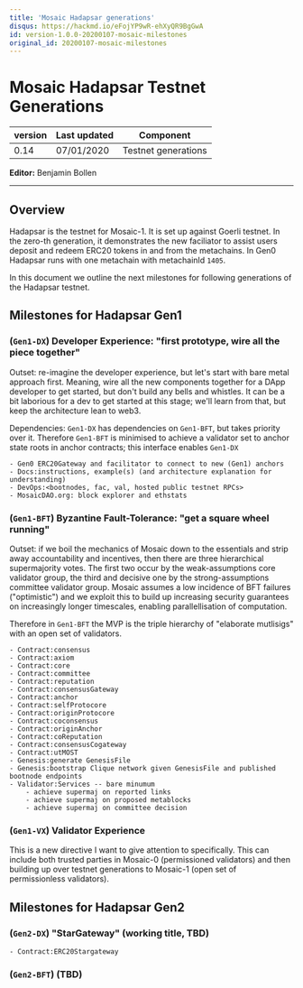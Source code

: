 ```yaml
---
title: 'Mosaic Hadapsar generations'
disqus: https://hackmd.io/eFojYP9wR-ehXyQR9BgGwA
id: version-1.0.0-20200107-mosaic-milestones
original_id: 20200107-mosaic-milestones
---
```


Mosaic Hadapsar Testnet Generations
===

| version | Last updated | Component           |
| ------- | ------------ | ------------------- |
| 0.14    | 07/01/2020   | Testnet generations |


**Editor:** Benjamin Bollen

---

## Overview

Hadapsar is the testnet for Mosaic-1. It is set up against Goerli testnet.
In the zero-th generation, it demonstrates the new faciliator to assist users deposit and redeem
ERC20 tokens in and from the metachains. In Gen0 Hadapsar runs with one metachain with metachainId `1405`.

In this document we outline the next milestones for following generations of the Hadapsar testnet.

## Milestones for Hadapsar Gen1

### (`Gen1-DX`) Developer Experience: "first prototype, wire all the piece together"

Outset: re-imagine the developer experience, but let's start with bare metal approach first. Meaning, wire all the new components together for a DApp developer to get started, but don't build any bells and whistles. It can be a bit laborious for a dev to get started at this stage; we'll learn from that, but keep the architecture lean to web3.

Dependencies: `Gen1-DX` has dependencies on `Gen1-BFT`, but takes priority over it. Therefore `Gen1-BFT` is minimised to achieve a validator set to anchor state roots in anchor contracts; this interface enables `Gen1-DX`

    - Gen0 ERC20Gateway and facilitator to connect to new (Gen1) anchors
    - Docs:instructions, example(s) (and architecture explanation for understanding)
    - DevOps:<bootnodes, fac, val, hosted public testnet RPCs>
    - MosaicDAO.org: block explorer and ethstats

### (`Gen1-BFT`) Byzantine Fault-Tolerance: "get a square wheel running"

Outset: if we boil the mechanics of Mosaic down to the essentials and strip away accountability and incentives, then there are three hierarchical supermajority votes. The first two occur by the weak-assumptions core validator group, the third and decisive one by the strong-assumptions committee validator group. Mosaic assumes a low incidence of BFT failures ("optimistic") and we exploit this to build up increasing security guarantees on increasingly longer timescales, enabling parallellisation of computation.

Therefore in `Gen1-BFT` the MVP is the triple hierarchy of "elaborate mutlisigs" with an open set of validators.

    - Contract:consensus
    - Contract:axiom
    - Contract:core
    - Contract:committee
    - Contract:reputation
    - Contract:consensusGateway
    - Contract:anchor
    - Contract:selfProtocore
    - Contract:originProtocore
    - Contract:coconsensus
    - Contract:originAnchor
    - Contract:coReputation
    - Contract:consensusCogateway
    - Contract:utMOST
    - Genesis:generate GenesisFile
    - Genesis:bootstrap Clique network given GenesisFile and published bootnode endpoints
    - Validator:Services -- bare minumum
        - achieve supermaj on reported links
        - achieve supermaj on proposed metablocks
        - achieve supermaj on committee decision
        
### (`Gen1-VX`) Validator Experience

This is a new directive I want to give attention to specifically. This can include both trusted parties in Mosaic-0 (permissioned validators) and then building up over testnet generations to Mosaic-1 (open set of permissionless validators). <Topic needs to be fleshed out.>

## Milestones for Hadapsar Gen2

### (`Gen2-DX`) "StarGateway" (working title, TBD)

    - Contract:ERC20Stargateway

### (`Gen2-BFT`) (TBD)
